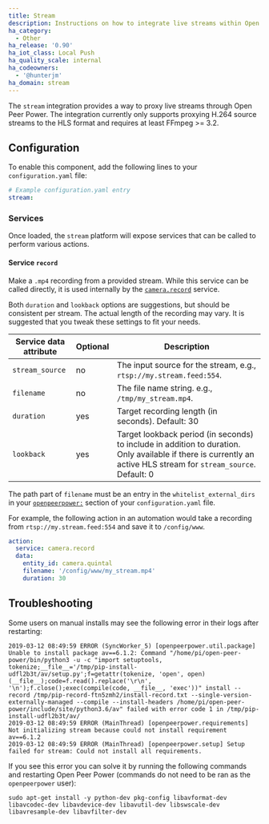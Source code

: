 ```yaml
---
title: Stream
description: Instructions on how to integrate live streams within Open Peer Power.
ha_category:
  - Other
ha_release: '0.90'
ha_iot_class: Local Push
ha_quality_scale: internal
ha_codeowners:
  - '@hunterjm'
ha_domain: stream
---
```


The `stream` integration provides a way to proxy live streams through Open Peer Power. The integration currently only supports proxying H.264 source streams to the HLS format and requires at least FFmpeg >= 3.2.

## Configuration

To enable this component, add the following lines to your `configuration.yaml` file:

```yaml
# Example configuration.yaml entry
stream:
```

### Services

Once loaded, the `stream` platform will expose services that can be called to perform various actions.

#### Service `record`

Make a `.mp4` recording from a provided stream.  While this service can be called directly, it is used internally by the [`camera.record`](/integrations/camera#service-record) service.

Both `duration` and `lookback` options are suggestions, but should be consistent per stream.  The actual length of the recording may vary. It is suggested that you tweak these settings to fit your needs.

| Service data attribute | Optional | Description |
| ---------------------- | -------- | ----------- |
| `stream_source`        |      no  | The input source for the stream, e.g., `rtsp://my.stream.feed:554`. |
| `filename`             |      no  | The file name string. e.g., `/tmp/my_stream.mp4`. |
| `duration`             |      yes | Target recording length (in seconds). Default: 30 |
| `lookback`             |      yes | Target lookback period (in seconds) to include in addition to duration.  Only available if there is currently an active HLS stream for `stream_source`. Default: 0 |

The path part of `filename` must be an entry in the `whitelist_external_dirs` in your [`openpeerpower:`](/docs/configuration/basic/) section of your `configuration.yaml` file.

For example, the following action in an automation would take a recording from `rtsp://my.stream.feed:554` and save it to `/config/www`.

```yaml
action:
  service: camera.record
  data:
    entity_id: camera.quintal
    filename: '/config/www/my_stream.mp4'
    duration: 30
```

## Troubleshooting

Some users on manual installs may see the following error in their logs after restarting:

```text
2019-03-12 08:49:59 ERROR (SyncWorker_5) [openpeerpower.util.package] Unable to install package av==6.1.2: Command "/home/pi/open-peer-power/bin/python3 -u -c "import setuptools, tokenize;__file__='/tmp/pip-install-udfl2b3t/av/setup.py';f=getattr(tokenize, 'open', open)(__file__);code=f.read().replace('\r\n', '\n');f.close();exec(compile(code, __file__, 'exec'))" install --record /tmp/pip-record-ftn5zmh2/install-record.txt --single-version-externally-managed --compile --install-headers /home/pi/open-peer-power/include/site/python3.6/av" failed with error code 1 in /tmp/pip-install-udfl2b3t/av/
2019-03-12 08:49:59 ERROR (MainThread) [openpeerpower.requirements] Not initializing stream because could not install requirement av==6.1.2
2019-03-12 08:49:59 ERROR (MainThread) [openpeerpower.setup] Setup failed for stream: Could not install all requirements.
```

If you see this error you can solve it by running the following commands and restarting Open Peer Power (commands do not need to be ran as the `openpeerpower` user):

```text
sudo apt-get install -y python-dev pkg-config libavformat-dev libavcodec-dev libavdevice-dev libavutil-dev libswscale-dev libavresample-dev libavfilter-dev
```
